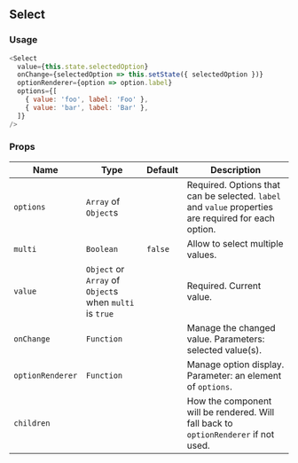 ## Select

### Usage

```js
<Select
  value={this.state.selectedOption}
  onChange={selectedOption => this.setState({ selectedOption })}
  optionRenderer={option => option.label}
  options={[
    { value: 'foo', label: 'Foo' },
    { value: 'bar', label: 'Bar' },
  ]}
/>
```

### Props

| Name             | Type                                                    | Default | Description                                                                                          |
| ---------------- | ------------------------------------------------------- | ------- | ---------------------------------------------------------------------------------------------------- |
| `options`        | `Array` of `Object`s                                    |         | Required. Options that can be selected. `label` and `value` properties are required for each option. |
| `multi`          | `Boolean`                                               | `false` | Allow to select multiple values.                                                                     |
| `value`          | `Object` or `Array` of `Object`s when `multi` is `true` |         | Required. Current value.                                                                             |
| `onChange`       | `Function`                                              |         | Manage the changed value. Parameters: selected value(s).                                             |
| `optionRenderer` | `Function`                                              |         | Manage option display. Parameter: an element of `options`.                                           |
| `children`       |                                                         |         | How the component will be rendered. Will fall back to `optionRenderer` if not used.                  |
